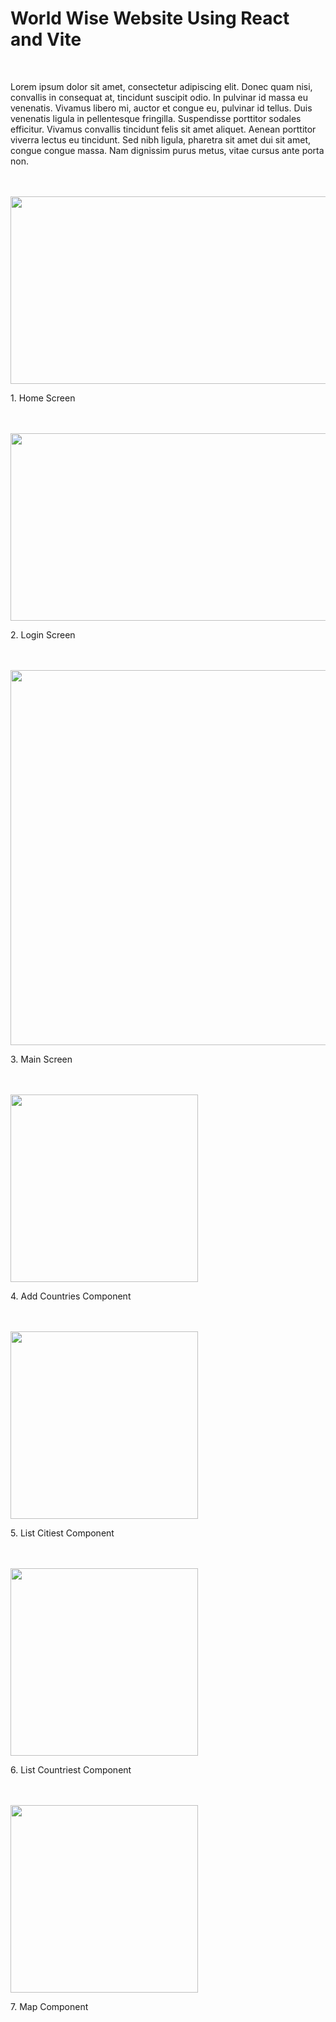 <h1>World Wise Website Using React and Vite</h1>
<br>
<p>
  Lorem ipsum dolor sit amet, consectetur adipiscing elit. Donec quam nisi, convallis in consequat at, tincidunt suscipit odio. In pulvinar id massa eu venenatis. Vivamus libero mi, auctor et congue eu, pulvinar id tellus. Duis venenatis ligula in pellentesque fringilla. Suspendisse porttitor sodales efficitur. Vivamus convallis tincidunt felis sit amet aliquet. Aenean porttitor viverra lectus eu tincidunt. Sed nibh ligula, pharetra sit amet dui sit amet, congue congue massa. Nam dignissim purus metus, vitae cursus ante porta non.
</p>
<br><br>



<div>
  <img src="https://github.com/user-attachments/assets/74ff7df1-c793-457d-b606-0690c5bf65c5" width="600" height="300" />
  <p>1. Home Screen</p>
</div>
<br><br>


<div>
  <img src="https://github.com/user-attachments/assets/fd962798-0f2d-4aeb-a9f4-4034d6543717" width="600" height="300" />
  <p>2. Login Screen</p>
</div>
<br><br>


<div>
  <img src="https://github.com/user-attachments/assets/477e6326-27e9-4891-abe8-8d81b86fa0d8" width="600" hieght="300" />
  <p>3. Main Screen</p>
</div>
<br><br>



<div>
  <img src="https://github.com/user-attachments/assets/5b992d0e-ad86-4548-8a93-ad59263743b2" width="300" height="300" />
  <p>4. Add Countries Component</p>
</div>
<br><br>


<div>
  <img src="https://github.com/user-attachments/assets/99ed43f4-f5b5-4c66-ab73-e6fa2b0262a0" width="300" height="300" />
  <p>5. List Citiest Component</p>
</div>
<br><br>


<div>
  <img src="https://github.com/user-attachments/assets/5562f40f-753b-41f3-a30e-ea9548813c2a" width="300" height="300" />
  <p>6. List Countriest Component</p>
</div>
<br><br>


<div>
  <img src="https://github.com/user-attachments/assets/2b434c7b-17b9-4d4e-a9dd-2d01178e70a2" width="300" height="300" />
  <p>7. Map Component</p>
</div>
<br><br>
